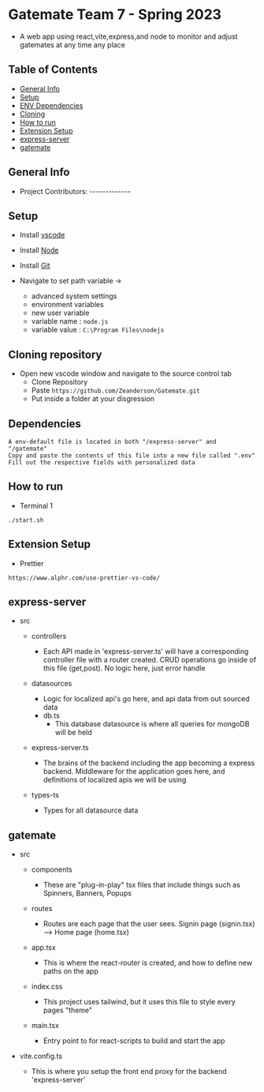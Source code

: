 # Gatemate Team 7 - Spring 2023

- A web app using react,vite,express,and node to monitor and adjust gatemates at any time any place

## Table of Contents

- [General Info](#general-info)
- [Setup](#setup)
- [ENV Dependencies](#dependencies)
- [Cloning](#cloning-repo)
- [How to run](#how-to-run)
- [Extension Setup](#extension-setup)
- [express-server](#express-server)
- [gatemate](#gatemate)

## General Info

- Project Contributors: -------------

## Setup

- Install [vscode](https://code.visualstudio.com/download/)

- Install [Node](https://nodejs.org/en/download)

- Install [Git](https://git-scm.com/download/win)

- Navigate to set path variable ->
  - advanced system settings
  - environment variables
  - new user variable
  - variable name : `node.js`
  - variable value : `C:\Program Files\nodejs`

## Cloning repository

- Open new vscode window and navigate to the source control tab
  - Clone Repository
  - Paste `https://github.com/Zeanderson/Gatemate.git`
  - Put inside a folder at your disgression

## Dependencies

```
A env-default file is located in both "/express-server" and "/gatemate"
Copy and paste the contents of this file into a new file called ".env"
Fill out the respective fields with personalized data
```

## How to run

- Terminal 1

```
./start.sh
```

## Extension Setup

- Prettier

```
https://www.alphr.com/use-prettier-vs-code/
```

## express-server

- src

  - controllers

    - Each API made in 'express-server.ts' will have a corresponding controller file with a router created. CRUD operations go inside of this file (get,post). No logic here, just error handle

  - datasources

    - Logic for localized api's go here, and api data from out sourced data
    - db.ts
      - This database datasource is where all queries for mongoDB will be held

  - express-server.ts

    - The brains of the backend including the app becoming a express backend. Middleware for the application goes here, and definitions of localized apis we will be using

  - types-ts
    - Types for all datasource data

## gatemate

- src

  - components

    - These are "plug-in-play" tsx files that include things such as Spinners, Banners, Popups

  - routes

    - Routes are each page that the user sees. Signin page (signin.tsx) --> Home page (home.tsx)

  - app.tsx

    - This is where the react-router is created, and how to define new paths on the app

  - index.css
    - This project uses tailwind, but it uses this file to style every pages "theme"
  - main.tsx
    - Entry point to for react-scripts to build and start the app

- vite.config.ts
  - This is where you setup the front end proxy for the backend 'express-server'
